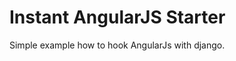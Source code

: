 Instant AngularJS Starter 
=========================

Simple example how to hook AngularJs with django.
